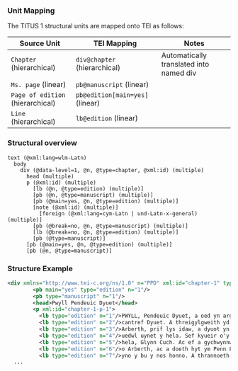 

### Unit Mapping
The TITUS 1 structural units are mapped onto TEI as follows:

| Source Unit | TEI Mapping | Notes |
|-------------|-------------|-------|
| `Chapter` (hierarchical) | `div@chapter` (hierarchical) | Automatically translated into named div |
| `Ms. page` (linear) | `pb@manuscript` (linear) |  |
| `Page of edition` (hierarchical) | `pb@edition[main=yes]` (linear) |  |
| `Line` (hierarchical) | `lb@edition` (linear) |  |

### Structural overview
```text
text (@xml:lang=wlm-Latn)
  body
    div (@data-level=1, @n, @type=chapter, @xml:id) (multiple)
      head (multiple)
      p (@xml:id) (multiple)
        [lb (@n, @type=edition) (multiple)]
        [pb (@n, @type=manuscript) (multiple)]
        [pb (@main=yes, @n, @type=edition) (multiple)]
        [note (@xml:id) (multiple)]
          [foreign (@xml:lang=cym-Latn | und-Latn-x-general) (multiple)]
        [pb (@break=no, @n, @type=manuscript) (multiple)]
        [lb (@break=no, @n, @type=edition) (multiple)]
        [pb (@type=manuscript)]
      [pb (@main=yes, @n, @type=edition) (multiple)]
      [pb (@n, @type=manuscript)]
```

### Structure Example

```xml
<div xmlns="http://www.tei-c.org/ns/1.0" n="PPD" xml:id="chapter-1" type="chapter" data-level="1">
        <pb main="yes" type="edition" n="1"/>
        <pb type="manuscript" n="1"/>
        <head>Pwyll Pendeuic Dyuet</head>
        <p xml:id="chapter-1-p-1">
          <lb type="edition" n="1"/>PWYLL, Pendeuic Dyuet, a oed yn arglwyd ar seith
          <lb type="edition" n="2"/>cantref Dyuet. A threigylgweith yd oed yn
          <lb type="edition" n="3"/>Arberth, prif lys idaw, a dyuot yn y uryt ac yn y
          <lb type="edition" n="4"/>uedwl uynet y hela. Sef kyueir o'y gyuoeth a uynnei y
          <lb type="edition" n="5"/>hela, Glynn Cuch. Ac ef a gychwynnwys y nos honno
          <lb type="edition" n="6"/>o Arberth, ac a doeth hyt ym Penn Llwyn Diarwya, ac
          <lb type="edition" n="7"/>yno y bu y nos honno. A thrannoeth yn ieuengtit y
  ...
```
